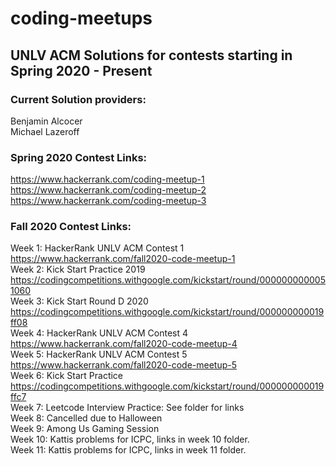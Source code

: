 # coding-meetups
## UNLV ACM Solutions for contests starting in Spring 2020 - Present
### Current Solution providers:
Benjamin Alcocer</br>
Michael Lazeroff</br>

### Spring 2020 Contest Links:
https://www.hackerrank.com/coding-meetup-1</br>
https://www.hackerrank.com/coding-meetup-2</br>
https://www.hackerrank.com/coding-meetup-3</br>
### Fall 2020 Contest Links:
Week 1: HackerRank UNLV ACM Contest 1 https://www.hackerrank.com/fall2020-code-meetup-1</br>
Week 2: Kick Start Practice 2019 https://codingcompetitions.withgoogle.com/kickstart/round/0000000000051060</br>
Week 3: Kick Start Round D 2020 https://codingcompetitions.withgoogle.com/kickstart/round/000000000019ff08</br>
Week 4: HackerRank UNLV ACM Contest 4 https://www.hackerrank.com/fall2020-code-meetup-4</br>
Week 5: HackerRank UNLV ACM Contest 5 https://www.hackerrank.com/fall2020-code-meetup-5</br>
Week 6: Kick Start Practice https://codingcompetitions.withgoogle.com/kickstart/round/000000000019ffc7</br>
Week 7: Leetcode Interview Practice: See folder for links</br>
Week 8: Cancelled due to Halloween</br>
Week 9: Among Us Gaming Session</br>
Week 10: Kattis problems for ICPC, links in week 10 folder.</br>
Week 11: Kattis problems for ICPC, links in week 11 folder.</br>
